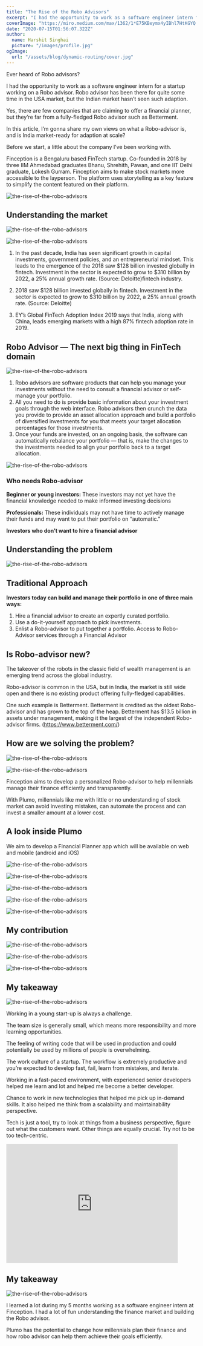 ```yaml
---
title: "The Rise of the Robo Advisors"
excerpt: "I had the opportunity to work as a software engineer intern for a startup working on Robo advisor. Robo advisor has been there for quite some time in the USA market, but the Indian market hasn’t seen such adaption."
coverImage: "https://miro.medium.com/max/1362/1*E75KBeymx4yIBhl7HtKGYQ.jpeg"
date: "2020-07-15T01:56:07.322Z"
author:
  name: Harshit Singhai
  picture: "/images/profile.jpg"
ogImage:
  url: "/assets/blog/dynamic-routing/cover.jpg"
---
```


Ever heard of Robo advisors?

I had the opportunity to work as a software engineer intern for a startup working on a Robo advisor. Robo advisor has been there for quite some time in the USA market, but the Indian market hasn’t seen such adaption.

Yes, there are few companies that are claiming to offer a financial planner, but they’re far from a fully-fledged Robo advisor such as Betterment.

In this article, I’m gonna share my own views on what a Robo-advisor is, and is India market-ready for adaption at scale?

Before we start, a little about the company I’ve been working with.

Finception is a Bengaluru based FinTech startup. Co-founded in 2018 by three IIM Ahmedabad graduates Bhanu, Shrehith, Pawan, and one IIT Delhi graduate, Lokesh Gurram. Finception aims to make stock markets more accessible to the layperson. The platform uses storytelling as a key feature to simplify the content featured on their platform.

![the-rise-of-the-robo-advisors](https://miro.medium.com/max/908/1*V8Fj6aGSQ04xwtnZVqL6pQ.png)

## Understanding the market

![the-rise-of-the-robo-advisors](https://miro.medium.com/max/908/1*SrN6j-q3cHGMOJIIOnE_5w.png)

![the-rise-of-the-robo-advisors](https://miro.medium.com/max/908/1*d74GtJt_pKcm3Snl3Ksnwg.png)

1. In the past decade, India has seen significant growth in capital investments, government policies, and an entrepreneurial mindset. This leads to the emergence of the 2018 saw $128 billion invested globally in fintech. Investment in the sector is expected to grow to $310 billion by 2022, a 25% annual growth rate. (Source: Deloitte)fintech industry.

2. 2018 saw $128 billion invested globally in fintech. Investment in the sector is expected to grow to $310 billion by 2022, a 25% annual growth rate. (Source: Deloitte)

3. EY’s Global FinTech Adoption Index 2019 says that India, along with China, leads emerging markets with a high 87% fintech adoption rate in 2019.

## Robo Advisor — The next big thing in FinTech domain

![the-rise-of-the-robo-advisors](https://miro.medium.com/max/908/1*ChoX4hLQHK_JyV-MxjVrug.png)

1. Robo advisors are software products that can help you manage your investments without the need to consult a financial advisor or self-manage your portfolio.
2. All you need to do is provide basic information about your investment goals through the web interface. Robo advisors then crunch the data you provide to provide an asset allocation approach and build a portfolio of diversified investments for you that meets your target allocation percentages for those investments.
3. Once your funds are invested, on an ongoing basis, the software can automatically rebalance your portfolio — that is, make the changes to the investments needed to align your portfolio back to a target allocation.

![the-rise-of-the-robo-advisors](https://miro.medium.com/max/908/1*TC4AkqvWbkqhiVgQsuQrew.png)

### Who needs Robo-advisor

**Beginner or young investors:** These investors may not yet have the financial knowledge needed to make informed investing decisions

**Professionals:** These individuals may not have time to actively manage their funds and may want to put their portfolio on “automatic.”

**Investors who don’t want to hire a financial advisor**

## Understanding the problem

![the-rise-of-the-robo-advisors](https://miro.medium.com/max/908/1*txNNmGnnNY4ijCRjerr1yA.png)

## Traditional Approach

**Investors today can build and manage their portfolio in one of three main ways:**

1. Hire a financial advisor to create an expertly curated portfolio.
2. Use a do-it-yourself approach to pick investments.
3. Enlist a Robo-advisor to put together a portfolio. Access to Robo-Advisor services through a Financial Advisor

## Is Robo-advisor new?

The takeover of the robots in the classic field of wealth management is an emerging trend across the global industry.

Robo-advisor is common in the USA, but in India, the market is still wide open and there is no existing product offering fully-fledged capabilities.

One such example is Betterment. Betterment is credited as the oldest Robo-advisor and has grown to the top of the heap. Betterment has $13.5 billion in assets under management, making it the largest of the independent Robo-advisor firms. (https://www.betterment.com/)

## How are we solving the problem?

![the-rise-of-the-robo-advisors](https://miro.medium.com/max/908/1*1_oqDTK5K9lUqZRzhcu0ig.png)

![the-rise-of-the-robo-advisors](https://miro.medium.com/max/908/1*ktCDYU_ShJvWIkDgGownKQ.png)

Finception aims to develop a personalized Robo-advisor to help millennials manage their finance efficiently and transparently.

With Plumo, millennials like me with little or no understanding of stock market can avoid investing mistakes, can automate the process and can invest a smaller amount at a lower cost.

## A look inside Plumo

We aim to develop a Financial Planner app which will be available on web and mobile (android and iOS)

![the-rise-of-the-robo-advisors](https://miro.medium.com/max/908/1*1HTfPOvUIbwGaqf1QTLbJw.png)

![the-rise-of-the-robo-advisors](https://miro.medium.com/max/908/1*2n3wOZcmyH1UmrOnK8mvYg.png)

![the-rise-of-the-robo-advisors](https://miro.medium.com/max/908/1*yFx1E6W7Tf0EPF9im2HbWg.png)

![the-rise-of-the-robo-advisors](https://miro.medium.com/max/908/1*42LuBLQxDjbd5f8TR54GcA.png)

![the-rise-of-the-robo-advisors](https://miro.medium.com/max/908/1*vAdR0IOR0dEUoiS5TpCn1A.png)

## My contribution

![the-rise-of-the-robo-advisors](https://miro.medium.com/max/908/1*fIyawnwDZ6GncBZcsZaMmA.png)

![the-rise-of-the-robo-advisors](https://miro.medium.com/max/908/1*QQ9YYMAQSH6_bWQbvdJuNQ.png)

![the-rise-of-the-robo-advisors](https://miro.medium.com/max/908/1*SFrCxVY4HrhntoE1ZmycwQ.png)

## My takeaway

![the-rise-of-the-robo-advisors](https://miro.medium.com/max/908/1*TXeQIlaYShNmCTIl4I6k8A.png)

Working in a young start-up is always a challenge.

The team size is generally small, which means more responsibility and more learning opportunities.

The feeling of writing code that will be used in production and could potentially be used by millions of people is overwhelming.

The work culture of a startup. The workflow is extremely productive and you’re expected to develop fast, fail, learn from mistakes, and iterate.

Working in a fast-paced environment, with experienced senior developers helped me learn and lot and helped me become a better developer.

Chance to work in new technologies that helped me pick up in-demand skills. It also helped me think from a scalability and maintainability perspective.

Tech is just a tool, try to look at things from a business perspective, figure out what the customers want. Other things are equally crucial. Try not to be too tech-centric.

<iframe width="90%" height="315" src="https://www.youtube.com/embed/L90ywD3vc1s" title="YouTube video player" frameborder="0" allow="accelerometer; autoplay; clipboard-write; encrypted-media; gyroscope; picture-in-picture" allowfullscreen></iframe>

## My takeaway

![the-rise-of-the-robo-advisors](https://miro.medium.com/max/908/1*CvSp2V0bW_VhkeZoQAlEKw.png)

I learned a lot during my 5 months working as a software engineer intern at Finception. I had a lot of fun understanding the finance market and building the Robo advisor.

Plumo has the potential to change how millennials plan their finance and how robo advisor can help them achieve their goals efficiently.
